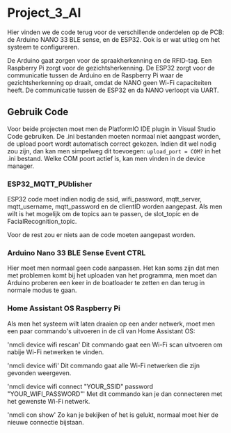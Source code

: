 
# Project_3_AI

Hier vinden we de code terug voor de verschillende onderdelen op de PCB: de Arduino NANO 33 BLE sense, en de ESP32. Ook is er wat uitleg om het systeem te configureren.

De Arduino gaat zorgen voor de spraakherkenning en de RFID-tag.
Een Raspberry Pi zorgt voor de gezichtsherkenning.
De ESP32 zorgt voor de communicatie tussen de Arduino en de Raspberry Pi waar de gezichtsherkenning op draait, omdat de NANO geen Wi-Fi capaciteiten heeft.
De communicatie tussen de ESP32 en da NANO verloopt via UART.


## Gebruik Code
Voor beide projecten moet men de PlatformIO IDE plugin in Visual Studio Code gebruiken.
De .ini bestanden moeten normaal niet aangpast worden, de upload poort wordt automatisch correct gekozen.
Indien dit wel nodig zou zijn, dan kan men simpelweg dit toevoegen: ```upload_port = COM?``` in het .ini bestand. Welke COM poort actief is, kan men vinden in de device manager.

### ESP32_MQTT_PUblisher
ESP32 code moet indien nodig de ssid, wifi_password, mqtt_server, mqtt_username, mqtt_password en de clientID worden aangepast.
Als men wilt is het mogelijk om de topics aan te passen, de slot_topic en de FacialRecognition_topic.

Voor de rest zou er niets aan de code moeten aangepast worden.

### Arduino Nano 33 BLE Sense Event CTRL
Hier moet men normaal geen code aanpassen.
Het kan soms zijn dat men met problemen komt bij het uploaden van het programma, men moet dan Arduino proberen een keer in de boatloader te zetten en dan terug in normale modus te gaan.

### Home Assistant OS Raspberry Pi
Als men het systeem wilt laten draaien op een ander netwerk, moet men een paar commando's uitvoeren in de cli van Home Assistant OS:

'nmcli device wifi rescan'
Dit commando gaat een Wi-Fi scan uitvoeren om nabije Wi-Fi netwerken te vinden.

'nmcli device wifi'
Dit commando gaat alle Wi-Fi netwerken die zijn gevonden weergeven.

'nmcli device wifi connect "YOUR_SSID" password "YOUR_WIFI_PASSWORD"'
Met dit commando kan je dan connecteren met het gewenste Wi-Fi netwerk.

'nmcli con show'
Zo kan je bekijken of het is gelukt, normaal moet hier de nieuwe connectie bijstaan.
